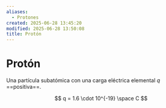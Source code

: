 ```yaml
---
aliases:
  - Protones
created: 2025-06-28 13:45:20
modified: 2025-06-28 13:50:08
title: Protón
---
```


# Protón

Una partícula subatómica con una carga eléctrica elemental $q$ ==positiva==.

$$
q = 1.6 \cdot 10^{-19} \space C
$$
